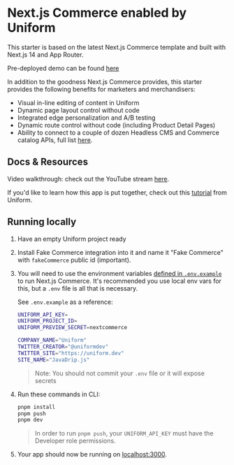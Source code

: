 # Next.js Commerce enabled by Uniform

This starter is based on the latest Next.js Commerce template and built with Next.js 14 and App Router.

Pre-deployed demo can be found [here](https://nextjscommerceuniform.vercel.app/)

In addition to the goodness Next.js Commerce provides, this starter provides the following benefits for marketers and merchandisers:

- Visual in-line editing of content in Uniform
- Dynamic page layout control without code
- Integrated edge personalization and A/B testing
- Dynamic route control without code (including Product Detail Pages)
- Ability to connect to a couple of dozen Headless CMS and Commerce catalog APIs, full list [here](https://docs.uniform.app/docs/integrations).

## Docs & Resources

Video walkthrough: check out the YouTube stream [here](https://www.youtube.com/live/4IWDwcecIxg?si=NcnbBKlgsJtAjis7).

If you'd like to learn how this app is put together, check out this [tutorial](https://docs.uniform.app/docs/learn/tutorials/nextjs-app-router) from Uniform.

## Running locally

1. Have an empty Uniform project ready

1. Install Fake Commerce integration into it and name it "Fake Commerce" with `fakeCommerce` public id (important).

1. You will need to use the environment variables [defined in `.env.example`](.env.example) to run Next.js Commerce. It's recommended you use local env vars for this, but a `.env` file is all that is necessary.

    See `.env.example` as a reference:

    ```bash
    UNIFORM_API_KEY=
    UNIFORM_PROJECT_ID=
    UNIFORM_PREVIEW_SECRET=nextcommerce

    COMPANY_NAME="Uniform"
    TWITTER_CREATOR="@uniformdev"
    TWITTER_SITE="https://uniform.dev"
    SITE_NAME="JavaDrip.js"

    ```

    > Note: You should not commit your `.env` file or it will expose secrets

1. Run these commands in CLI:

    ```bash
    pnpm install
    pnpm push
    pnpm dev
    ```

    > In order to run `pnpm push`, your `UNIFORM_API_KEY` must have the Developer role permissions.

1. Your app should now be running on [localhost:3000](http://localhost:3000/).